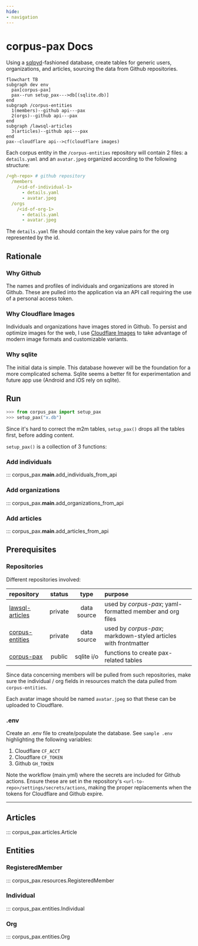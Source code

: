 ```yaml
---
hide:
- navigation
---
```

# corpus-pax Docs

Using a [sqlpyd](https://github.com/justmars/sqlpyd)-fashioned database, create tables for generic users, organizations, and articles, sourcing the data from Github repositories.

```mermaid
flowchart TB
subgraph dev env
  pax[corpus-pax]
  pax--run setup_pax--->db[(sqlite.db)]
end
subgraph /corpus-entities
  1(members)--github api---pax
  2(orgs)--github api---pax
end
subgraph /lawsql-articles
  3(articles)--github api---pax
end
pax--cloudflare api-->cf(cloudflare images)
```

Each corpus entity in the `/corpus-entities` repository will contain 2 files: a `details.yaml` and an `avatar.jpeg`
organized according to the following structure:

```yaml
/<gh-repo> # github repository
  /members
    /<id-of-individual-1>
      - details.yaml
      - avatar.jpeg
  /orgs
    /<id-of-org-1>
      - details.yaml
      - avatar.jpeg
```

The `details.yaml` file should contain the key value pairs for the org represented by the id.

## Rationale

### Why Github

The names and profiles of individuals and organizations are stored in Github. These are pulled into the application via an API call requiring the use of a personal access token.

### Why Cloudflare Images

Individuals and organizations have images stored in Github. To persist and optimize images for the web, I use [Cloudflare Images](https://www.cloudflare.com/products/cloudflare-images/) to take advantage of modern image formats and customizable variants.

### Why sqlite

The initial data is simple. This database however will be the foundation for a more complicated schema. Sqlite seems a better fit for experimentation and future app use (Android and iOS rely on sqlite).

## Run

```py
>>> from corpus_pax import setup_pax
>>> setup_pax("x.db")
```

Since it's hard to correct the m2m tables, `setup_pax()` drops all the tables first, before adding content.

`setup_pax()` is a collection of 3 functions:

### Add individuals

::: corpus_pax.__main__.add_individuals_from_api

### Add organizations

::: corpus_pax.__main__.add_organizations_from_api

### Add articles

::: corpus_pax.__main__.add_articles_from_api

## Prerequisites

### Repositories

Different repositories involved:

repository | status | type | purpose
:--|:--:|:--:|:--
[lawsql-articles](https://github.com/justmars/lawsql-articles) | private | data source | used by _corpus-pax_; yaml-formatted member and org files
[corpus-entities](https://github.com/justmars/corpus-entities) | private | data source | used by _corpus-pax_; markdown-styled articles with frontmatter
[corpus-pax](https://github.com/justmars/corpus-pax) | public | sqlite i/o | functions to create pax-related tables

Since data concerning members will be pulled from such repositories, make sure the individual / org fields in resources match the data pulled from `corpus-entities`.

Each avatar image should be named `avatar.jpeg` so that these can be uploaded to Cloudflare.

### .env

Create an .env file to create/populate the database. See `sample .env` highlighting the following variables:

1. Cloudflare `CF_ACCT`
2. Cloudflare `CF_TOKEN`
3. Github `GH_TOKEN`

Note the workflow (main.yml) where the secrets are included for Github actions. Ensure these are set in the repository's `<url-to-repo>/settings/secrets/actions`, making the proper replacements when the tokens for Cloudflare and Github expire.

---

## Articles

::: corpus_pax.articles.Article

## Entities

### RegisteredMember

::: corpus_pax.resources.RegisteredMember

### Individual

::: corpus_pax.entities.Individual

### Org

::: corpus_pax.entities.Org
